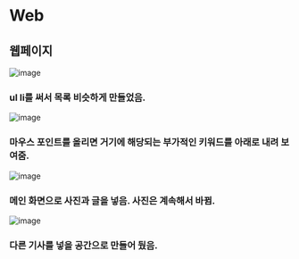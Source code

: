 # Web

## 웹페이지

![image](https://user-images.githubusercontent.com/102014376/176811392-0dccb9b3-f642-4312-86da-0838a5e77579.png)

### ul li를 써서 목록 비슷하게 만들었음.

![image](https://user-images.githubusercontent.com/102014376/176815472-7e2410d1-4146-4646-8e2f-093fb787a597.png)
### 마우스 포인트를 올리면 거기에 해당되는 부가적인 키워드를 아래로 내려 보여줌.

![image](https://user-images.githubusercontent.com/102014376/176815571-94eec29f-6979-4943-afec-45140cbbd6ef.png)
### 메인 화면으로 사진과 글을 넣음. 사진은 계속해서 바뀜.

![image](https://user-images.githubusercontent.com/102014376/176815674-953c9dbe-d5a7-4e21-a854-b63bb555f87b.png)
### 다른 기사를 넣을 공간으로 만들어 뒀음. 
